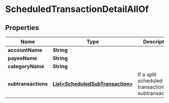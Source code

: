 

# ScheduledTransactionDetailAllOf


## Properties

| Name | Type | Description | Notes |
|------------ | ------------- | ------------- | -------------|
|**accountName** | **String** |  |  |
|**payeeName** | **String** |  |  [optional] |
|**categoryName** | **String** |  |  [optional] |
|**subtransactions** | [**List&lt;ScheduledSubTransaction&gt;**](ScheduledSubTransaction.md) | If a split scheduled transaction, the subtransactions. |  |




